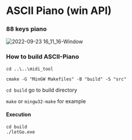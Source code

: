# ASCII Piano (win API)

### 88 keys piano

![2022-09-23 16_11_16-Window](https://user-images.githubusercontent.com/99725123/191948321-a46228ac-72b9-4283-8a4c-924f3c4acb5d.png)

### How to build ASCII-Piano

`cd ..\..\midi_tool`

`cmake -G "MinGW Makefiles" -B "build" -S "src"`

`cd build` go to build directory

`make` or `mingw32-make` for example

#### Execution
```
cd build
./letGo.exe
```
